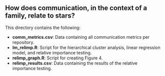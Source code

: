 ## How does communication, in the context of a family, relate to stars?

This directory contains the following:

* **comm_metrics.csv**: Data containing all communication metrics per repository.
* **lm_relimp.R**: Script for the hierarchical cluster analysis, linear regression model, and relative importance testing.
* **relimp_graph.R**: Script for creating Figure 4.
* **relimp_results.csv**: Data containing the results of the relative importance testing.

